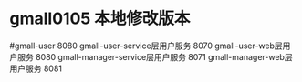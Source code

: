 # gmall0105 本地修改版本


#gmall-user  8080
gmall-user-service层用户服务 8070
gmall-user-web层用户服务 8080
gmall-manager-service层用户服务 8071
gmall-manager-web层用户服务 8081

